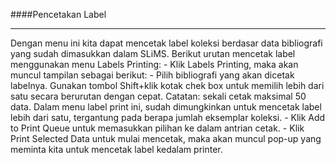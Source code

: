 ####Pencetakan Label
<hr>
Dengan menu ini kita dapat mencetak label koleksi berdasar data bibliografi yang sudah dimasukkan dalam SLiMS.
Berikut urutan mencetak label menggunakan menu Labels Printing:
- Klik Labels Printing, maka akan muncul tampilan sebagai berikut:
- Pilih bibliografi yang akan dicetak labelnya. Gunakan tombol Shift+klik kotak chek box untuk memilih lebih dari satu secara berurutan dengan cepat. Catatan: sekali cetak maksimal 50 data. Dalam menu label print ini, sudah dimungkinkan untuk mencetak label lebih dari satu, tergantung pada berapa jumlah eksemplar koleksi.
- Klik Add to Print Queue untuk memasukkan pilihan ke dalam antrian cetak.
- Klik Print Selected Data untuk mulai mencetak, maka akan muncul pop-up yang meminta kita untuk mencetak label kedalam printer. 
